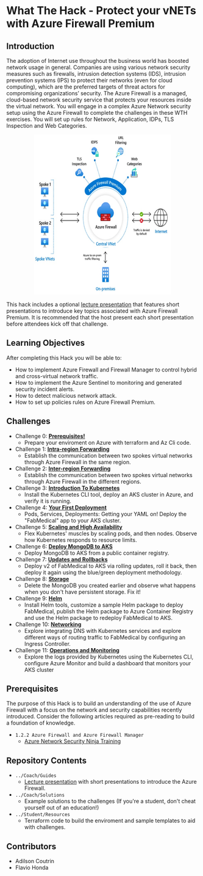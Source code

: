 # What The Hack - Protect your vNETs with Azure Firewall Premium
## Introduction
The adoption of Internet use throughout the business world has boosted network usage in general. Companies are using various network security measures such as firewalls, intrusion detection systems (IDS), intrusion prevention systems (IPS) to protect their networks (even for cloud computing), which are the preferred targets of threat actors for compromising organizations’ security. The Azure Firewall is a managed, cloud-based network security service that protects your resources inside the virtual network. You will engage in a complex Azure Network security setup using the Azure Firewall to complete the challenges in these WTH exercises. You will set up rules for Network, Application, IDPs, TLS Inspection and Web Categories.


<p align="center">
  <img width="360" height="420" src="/Student/images/firewall-threat.jpg">
</p>


This hack includes a optional [lecture presentation](Coach/Lectures.pptx) that features short presentations to introduce key topics associated with Azure Firewall Premium. It is recommended that the host present each short presentation before attendees kick off that challenge.
## Learning Objectives

After completing this Hack you will be able to:

- How to implement Azure Firewall and Firewall Manager to control hybrid and cross-virtual network traffic.
- How to implement the Azure Sentinel to monitoring and generated security incident alerts.
- How to detect malicious network attack.
- How to set up policies rules on Azure Firewall Premium.

## Challenges
- Challenge 0: **[Prerequisites!](Student/00-prereqs.md)**
   - Prepare your enviroment on Azure with terraform and Az Cli code.
- Challenge 1: **[Intra-region Forwarding](Student/01-intra-forwarding.md)**
   - Establish the communication between two spokes virtual networks through Azure Firewall in the same region.
- Challenge 2: **[Inter-region Forwarding](Student/02-inter-forwarding.md)**
   - Establish the communication between two spokes virtual networks through Azure Firewall in the different regions.
- Challenge 3: **[Introduction To Kubernetes](Student/03-k8sintro.md)**
   - Install the Kubernetes CLI tool, deploy an AKS cluster in Azure, and verify it is running.
- Challenge 4: **[Your First Deployment](Student/04-k8sdeployment.md)**
   - Pods, Services, Deployments: Getting your YAML on! Deploy the "FabMedical" app to your AKS cluster. 
- Challenge 5: **[Scaling and High Availability](Student/05-scaling.md)**
   - Flex Kubernetes' muscles by scaling pods, and then nodes. Observe how Kubernetes responds to resource limits.
- Challenge 6: **[Deploy MongoDB to AKS](Student/06-deploymongo.md)**
   - Deploy MongoDB to AKS from a public container registry.
- Challenge 7: **[Updates and Rollbacks](Student/07-updaterollback.md)**
   - Deploy v2 of FabMedical to AKS via rolling updates, roll it back, then deploy it again using the blue/green deployment methodology.
- Challenge 8: **[Storage](Student/08-storage.md)**
   - Delete the MongoDB you created earlier and observe what happens when you don't have persistent storage. Fix it!
- Challenge 9: **[Helm](Student/09-helm.md)**
   - Install Helm tools, customize a sample Helm package to deploy FabMedical, publish the Helm package to Azure Container Registry and use the Helm package to redeploy FabMedical to AKS.
- Challenge 10: **[Networking](Student/10-networking.md)**
   - Explore integrating DNS with Kubernetes services and explore different ways of routing traffic to FabMedical by configuring an Ingress Controller.
- Challenge 11: **[Operations and Monitoring](Student/11-opsmonitoring.md)**
   - Explore the logs provided by Kubernetes using the Kubernetes CLI, configure Azure Monitor and build a dashboard that monitors your AKS cluster
   
## Prerequisites

The purpose of this Hack is to build an understanding of the use of Azure Firewall with a focus on the network and security capabilities recently introduced. Consider the following articles required as pre-reading to build a foundation of knowledge.


- `1.2.2 Azure Firewall and Azure Firewall Manager`
   - [Azure Network Security Ninja Training ](https://techcommunity.microsoft.com/t5/azure-network-security/azure-network-security-ninja-training/ba-p/2356101)

## Repository Contents
- `../Coach/Guides`
  - [Lecture presentation](Coach/Lectures.pptx) with short presentations to introduce the Azure Firewall.
- `../Coach/Solutions`
   - Example solutions to the challenges (If you're a student, don't cheat yourself out of an education!)
- `../Student/Resources`
   - Terraform code to build the enviroment and sample templates to aid with challenges.

## Contributors
- Adilson Coutrin
- Flavio Honda
